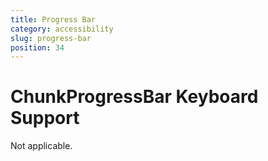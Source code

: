 ```yaml
---
title: Progress Bar
category: accessibility
slug: progress-bar
position: 34
---
```

# ChunkProgressBar Keyboard Support

Not applicable.
